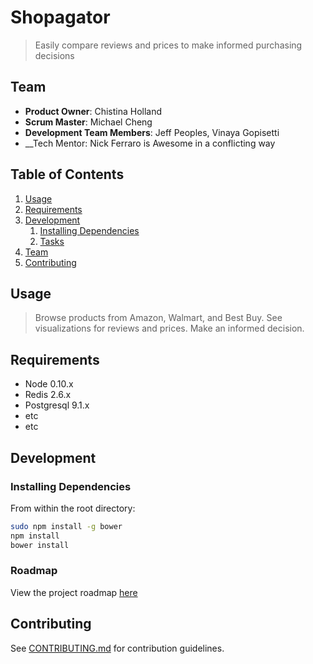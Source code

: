 # Shopagator

> Easily compare reviews and prices to make informed purchasing decisions

## Team

  - __Product Owner__: Chistina Holland
  - __Scrum Master__: Michael Cheng
  - __Development Team Members__: Jeff Peoples, Vinaya Gopisetti
  - __Tech Mentor: Nick Ferraro is Awesome in a conflicting way

## Table of Contents

1. [Usage](#Usage)
1. [Requirements](#requirements)
1. [Development](#development)
    1. [Installing Dependencies](#installing-dependencies)
    1. [Tasks](#tasks)
1. [Team](#team)
1. [Contributing](#contributing)

## Usage

> Browse products from Amazon, Walmart, and Best Buy. See visualizations for reviews and prices. Make an informed decision.

## Requirements

- Node 0.10.x
- Redis 2.6.x
- Postgresql 9.1.x
- etc
- etc

## Development

### Installing Dependencies

From within the root directory:

```sh
sudo npm install -g bower
npm install
bower install
```

### Roadmap

View the project roadmap [here](https://github.com/PebbleFrame/pebbleframe/issues)


## Contributing

See [CONTRIBUTING.md](CONTRIBUTING.md) for contribution guidelines.
